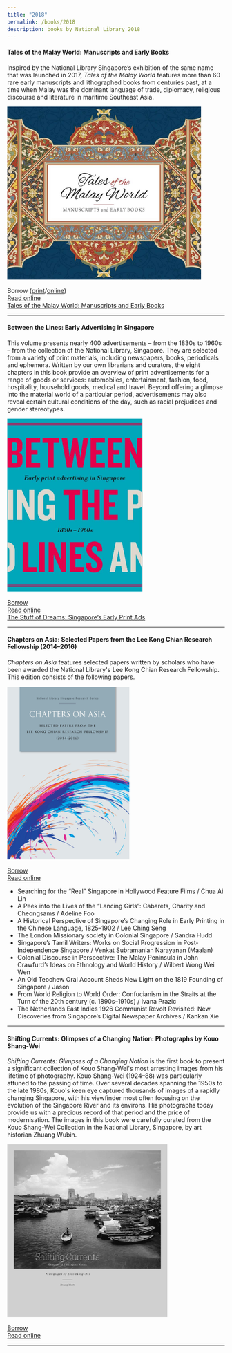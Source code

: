 ```yaml
---
title: "2018"
permalink: /books/2018
description: books by National Library 2018
---
```

#### <a style="text-decoration: none; font-weight: bold;" href="/vol-13/issue-2/jul-sep-2017/talesofmalayworld">Tales of the Malay World: Manuscripts and Early Books </a> 
Inspired by the National Library Singapore’s exhibition of the same name that was launched in 2017, *Tales of the Malay World* features more than 60 rare early manuscripts and lithographed books from centuries past, at a time when Malay was the dominant language of trade, diplomacy, religious discourse and literature in maritime Southeast Asia. 

<img src="/images/publications/tales%20of%20malay%20world.jpg" style="width:auto; height:400px">

Borrow ([print](https://eservice.nlb.gov.sg/item_holding.aspx?bid=203172926)/[online](https://nlb.overdrive.com/media/4267086))
<br>[Read online](https://eresources.nlb.gov.sg/printheritage/detail/dc0f2482-5d6d-4dcb-8bf5-7f297fc17546.aspx)
<br>[Tales of the Malay World: Manuscripts and Early Books](/vol-13/issue-2/jul-sep-2017/talesofmalayworld)


 <hr>

#### <a style="text-decoration: none; font-weight: bold;" href="/vol-14/issue-2/jul-sep-2018/stuff-of-dreams-sg/">Between the Lines: Early Advertising in Singapore</a> 

This volume presents nearly 400 advertisements – from the 1830s to 1960s – from the collection of the National Library, Singapore. They are selected from a variety of print materials, including newspapers, books, periodicals and ephemera. Written by our own librarians and curators, the eight chapters in this book provide an overview of print advertisements for a range of goods or services: automobiles, entertainment, fashion, food, hospitality, household goods, medical and travel. Beyond offering a glimpse into the material world of a particular period, advertisements may also reveal certain cultural conditions of the day, such as racial prejudices and gender stereotypes.

<img src="/images/Vol-14-issue-2/the-stuff-of-dreams/Dreams9.JPG" style="width:auto; height:400px">
 
[Borrow](https://eservice.nlb.gov.sg/item_holding.aspx?bid=203150558) 
<br>[Read online](https://eresources.nlb.gov.sg/printheritage/detail/6922e3de-1a16-4741-b2f9-08129d702c1e.aspx)
<br>[The Stuff of Dreams: Singapore’s Early Print Ads](/vol-14/issue-2/jul-sep-2018/stuff-of-dreams-sg/)

<hr>

#### <a style="text-decoration: none; font-weight: bold;" href="https://eresources.nlb.gov.sg/printheritage/detail/9939d7bf-ee29-44d1-ae82-01269d2d029c.aspx" target="_blank">Chapters on Asia: Selected Papers from the Lee Kong Chian Research Fellowship (2014–2016)</a> 
<i>Chapters on Asia</i> features selected papers written by scholars who have been awarded the National Library's Lee Kong Chian Research Fellowship. This edition consists of the following papers. 

<img src="/images/publications/COA2014-16-web.jpg" style="width:auto; height:400px">

[Borrow](https://eservice.nlb.gov.sg/item_holding.aspx?bid=203074678) 
<br>[Read online](https://eresources.nlb.gov.sg/printheritage/detail/9939d7bf-ee29-44d1-ae82-01269d2d029c.aspx)

* Searching for the “Real” Singapore in Hollywood Feature Films / Chua Ai Lin 
* A Peek into the Lives of the “Lancing Girls”: Cabarets, Charity and Cheongsams / Adeline Foo 
* A Historical Perspective of Singapore’s Changing Role in Early Printing in the Chinese Language, 1825–1902 / Lee Ching Seng 
* The London Missionary society in Colonial Singapore / Sandra Hudd 
* Singapore’s Tamil Writers: Works on Social Progression in Post-Independence Singapore / Venkat Subramanian Narayanan (Maalan) 
* Colonial Discourse in Perspective: The Malay Peninsula in John Crawfurd’s Ideas on Ethnology and World History / Wilbert Wong Wei Wen 
* An Old Teochew Oral Account Sheds New Light on the 1819 Founding of Singapore / Jason 
* From World Religion to World Order: Confucianism in the Straits at the Turn of the 20th century (c. 1890s–1910s) / Ivana Prazic 
* The Netherlands East Indies 1926 Communist Revolt Revisited: New Discoveries from Singapore’s Digital Newspaper Archives / Kankan Xie

<hr>

#### <a style="text-decoration: none; font-weight: bold;" href="https://eservice.nlb.gov.sg/item_holding.aspx?bid=203056880" target="_blank">Shifting Currents: Glimpses of a Changing Nation: Photographs by Kouo Shang-Wei </a> 

*Shifting Currents: Glimpses of a Changing Nation* is the first book to present a significant collection of Kouo Shang-Wei's most arresting images from his lifetime of photography. Kouo Shang-Wei (1924–88) was particularly attuned to the passing of time. Over several decades spanning the 1950s to the late 1980s, Kouo's keen eye captured thousands of images of a rapidly changing Singapore, with his viewfinder most often focusing on the evolution of the Singapore River and its environs. His photographs today provide us with a precious record of that period and the price of modernisation. The images in this book were carefully curated from the Kouo Shang-Wei Collection in the National Library, Singapore, by art historian Zhuang Wubin.

<img src="/images/publications/Shifting%20Currents%20Glimpses%20of%20a%20Changing%20Nation%20Photographs%20by%20Kouo%20Shang-Wei.jpg" style="width:auto; height:400px">
 


[Borrow](https://eservice.nlb.gov.sg/item_holding.aspx?bid=203056880)
<br>[Read online](https://eresources.nlb.gov.sg/printheritage/detail/7cbfd7cd-5cd7-4310-992d-3b34659c9272.aspx)
<hr>